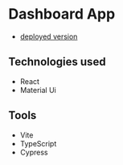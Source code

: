 # Dashboard App

- [deployed version](https://dashboard-app-zeta-red.vercel.app/)

## Technologies used

- React
- Material Ui

## Tools

- Vite
- TypeScript
- Cypress
